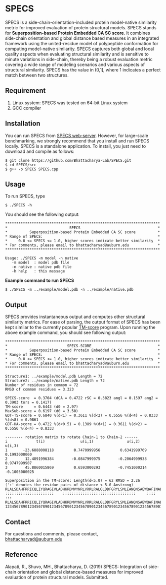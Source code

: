 # SPECS

SPECS is a side-chain-orientation-included protein model-native similarity metric for improved evaluation of protein structural models. SPECS stands for <b>Superposition-based Protein Embedded CA SC score</b>. It combines side-chain orientation and global distance based measures in an integrated framework using the united-residue model of polypeptide conformation for computing model-native similarity. SPECS captures both global and local quality aspects when evaluating structural similarity and is sensitive to minute variations in side-chain, thereby being a robust evaluation metric covering a wide range of modeling scenarios and various aspects of structural similarity. SPECS has the value in (0,1], where 1 indicates a perfect match between two structures.

## Requirement
1. Linux system: SPECS was tested on 64-bit Linux system
2. GCC compiler

## Installation
You can run SPECS from <a href="http://watson.cse.eng.auburn.edu/SPECS/">SPECS web-server</a>. However, for large-scale benchmarking, we strongly recommend that you install and run SPECS locally.
SPECS is a standalone application. To install, you just need to download and compile as follows:
```
$ git clone https://github.com/Bhattacharya-Lab/SPECS.git
$ cd SPECS/src
$ g++ -o SPECS SPECS.cpp
```
## Usage
To run SPECS, type
```
$ ./SPECS -h
```
You should see the following output:
```
**********************************************************************
*                            SPECS                                   *
*          Superposition-based Protein Embedded CA SC score          *
* Range of SPECS:                                                    *
*     0.0 <= SPECS <= 1.0, higher scores indicate better similarity  *
* For comments, please email to bhattacharyad@auburn.edu             *
**********************************************************************

Usage: ./SPECS -m model -n native
   -m model  : model pdb file
   -n native : native pdb file
   -h help   : this message
```
<b>Example command to run SPECS</b>
```
$ ./SPECS -m ../example/model.pdb -n ../example/native.pdb
```
## Output
SPECS provides instantaneous output and computes other structural similarity metrics. For ease of parsing, the output format of SPECS has been kept similar to the currently popular <a href="https://zhanglab.ccmb.med.umich.edu/TM-score/">TM-score</a> program. Upon running the above example command, you should see following output:
```
**********************************************************************
*                           SPECS-SCORE                              *
*          Superposition-based Protein Embedded CA SC score          *
* Range of SPECS:                                                    *
*     0.0 <= SPECS <= 1.0, higher scores indicate better similarity  *
* For comments, please email to bhattacharyad@auburn.edu             *
**********************************************************************

Structure1: ../example/model.pdb Length = 72
Structure2: ../example/native.pdb Length = 72
Number of residues in common = 72
RMSD of common residues = 3.323

SPECS-score  = 0.3704 (dCA = 0.4722 rSC = 0.3823 angl = 0.1597 ang2 = 0.3903 tors = 0.1417)
TM-score     = 0.6443 (d0 = 2.97)
MaxSub-score = 0.6197 (d0 = 3.50)
GDT-TS-score = 0.6840 %(d<1) = 0.3611 %(d<2) = 0.5556 %(d<4) = 0.8333 %(d<8) = 0.9861
GDT-HA-score = 0.4722 %(d<0.5) = 0.1389 %(d<1) = 0.3611 %(d<2) = 0.5556 %(d<4) = 0.8333

-------- rotation matrix to rotate Chain-1 to Chain-2 ------
i             t(i)                u(i,1)               u(i,2)               u(i,3)
1       -23.6888008118         0.7470999956         0.6341999769         0.1993000060
2        12.4891996384        -0.0847999975        -0.2064999938         0.9747999907
3        45.8860015869         0.6593000293        -0.7451000214        -0.1005000025

Superposition in the TM-score: Length(d<5.0) = 62 RMSD = 2.26
(':' denotes the residue pairs of distance < 5.0 Amstrong)
RLALSDAHFRRICQLIYQRAGIVLADHKRDMVYNRLVRRLRALGLDDFGRYLSMLEANQNSAEWQAFINALT
::::::::::::::::::::::    :::::::::::::::::::::::::::::::::     :::: :::
RLALSDAHFRRICQLIYQRAGIVLADHKRDMVYNRLVRRLRALGLDDFGRYLSMLEANQNSAEWQAFINALT
123456789012345678901234567890123456789012345678901234567890123456789012
```
## Contact
For questions and comments, please contact,<br/>
bhattacharyad@auburn.edu

## Reference
Alapati, R., Shuvo, MH., Bhattacharya, D. (2019) SPECS: Integration of side-chain orientation and global distance-based measures for improved evaluation of protein structural models. Submitted.
